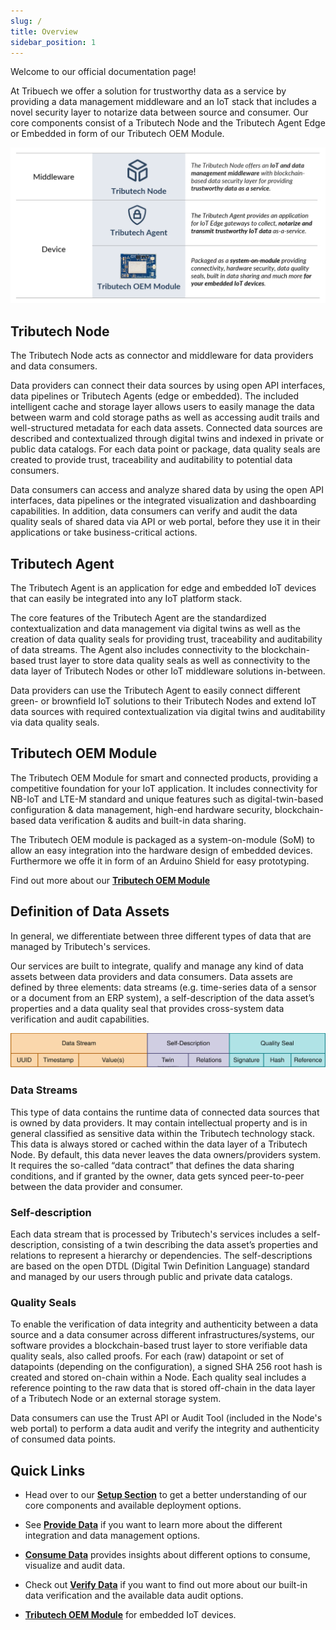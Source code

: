 ```yaml
---
slug: /
title: Overview
sidebar_position: 1
---
```


Welcome to our official documentation page!

At Tribuech we offer a solution for trustworthy data as a service by providing a data management middleware and an IoT stack that includes a novel security layer to notarize data between source and consumer. Our core components consist of a Tributech Node and the Tributech Agent Edge or Embedded in form of our Tributech OEM Module.

![Product Overview](../img/introduction/overviewnew.png)

## Tributech Node

The Tributech Node acts as connector and middleware for data providers and data consumers.

Data providers can connect their data sources by using open API interfaces, data pipelines or Tributech Agents (edge or embedded). The included intelligent cache and storage layer allows users to easily manage the data between warm and cold storage paths as well as accessing audit trails and well-structured metadata for each data assets. Connected data sources are described and contextualized through digital twins and indexed in private or public data catalogs. For each data point or package, data quality seals are created to provide trust, traceability and auditability to potential data consumers.

Data consumers can access and analyze shared data by using the open API interfaces, data pipelines or the integrated visualization and dashboarding capabilities. In addition, data consumers can verify and audit the data quality seals of shared data via API or web portal, before they use it in their applications or take business-critical actions.

## Tributech Agent

The Tributech Agent is an application for edge and embedded IoT devices that can easily be integrated into any IoT platform stack.

The core features of the Tributech Agent are the standardized contextualization and data management via digital twins as well as the creation of data quality seals for providing trust, traceability and auditability of data streams. The Agent also includes connectivity to the blockchain-based trust layer to store data quality seals as well as connectivity to the data layer of Tributech Nodes or other IoT middleware solutions in-between.

Data providers can use the Tributech Agent to easily connect different green- or brownfield IoT solutions to their Tributech Nodes and extend IoT data sources with required contextualization via digital twins and auditability via data quality seals.

## Tributech OEM Module

The Tributech OEM Module for smart and connected products, providing a competitive foundation for your IoT application. It includes connectivity for NB-IoT and LTE-M standard and unique features such as digital-twin-based configuration & data management, high-end hardware security, blockchain-based data verification & audits and built-in data sharing.

The Tributech OEM module is packaged as a system-on-module (SoM) to allow an easy integration into the hardware design of embedded devices. Furthermore we offe it in form of an Arduino Shield for easy prototyping.

Find out more about our [**Tributech OEM Module**](../oem_module/overview.md)

## Definition of Data Assets

In general, we differentiate between three different types of data that are managed by Tributech's services.

Our services are built to integrate, qualify and manage any kind of data assets between data providers and data consumers. Data assets are defined by three elements: data streams (e.g. time-series data of a sensor or a document from an ERP system), a self-description of the data asset’s properties and a data quality seal that provides cross-system data verification and audit capabilities.

![Asset Definition](../img/introduction/asset_definition.svg)

### Data Streams

This type of data contains the runtime data of connected data sources that is owned by data providers. It may contain intellectual property and is in general classified as sensitive data within the Tributech technology stack. This data is always stored or cached within the data layer of a Tributech Node. By default, this data never leaves the data owners/providers system. It requires the so-called “data contract” that defines the data sharing conditions, and if granted by the owner, data gets synced peer-to-peer between the data provider and consumer.

### Self-description

Each data stream that is processed by Tributech's services includes a self-description, consisting of a twin describing the data asset’s properties and relations to represent a hierarchy or dependencies. The self-descriptions are based on the open DTDL (Digital Twin Definition Language) standard and managed by our users through public and private data catalogs.

### Quality Seals

To enable the verification of data integrity and authenticity between a data source and a data consumer across different infrastructures/systems, our software provides a blockchain-based trust layer to store verifiable data quality seals, also called proofs. For each (raw) datapoint or set of datapoints (depending on the configuration), a signed SHA 256 root hash is created and stored on-chain within a Node. Each quality seal includes a reference pointing to the raw data that is stored off-chain in the data layer of a Tributech Node or an external storage system.

Data consumers can use the Trust API or Audit Tool (included in the Node's web portal) to perform a data audit and verify the integrity and authenticity of consumed data points.

## Quick Links

- Head over to our [**Setup Section**](../setup/overview.md) to get a better understanding of our core components and available deployment options.

- See [**Provide Data**](../provide_data/overview.md) if you want to learn more about the different integration and data management options.

- [**Consume Data**](../consume_data/overview.md) provides insights about different options to consume, visualize and audit data.

- Check out [**Verify Data**](../verify_data/overview.md) if you want to find out more about our built-in data verification and the available data audit options.

- [**Tributech OEM Module**](../oem_module/overview.md) for embedded IoT devices.

<!---
## Open-Source Projects

At Tributech, we are contributing to the open-source community and projects in the area of dataspaces, blockchain & distributed ledger technologies, digital twin technologies and more. Below we reference our most important open-source projects.

- [**DataSpace Kit API Clients**](https://github.com/tributech-solutions/tributech-dsk-api-clients)
- [**Data Asset Twins**](https://github.com/tributech-solutions/data-asset-twin)

If you like what we’re working on, we’d appreciate your support in form of a star on [**GitHub**](https://github.com/tributech-solutions).
-->
